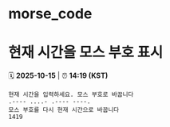 # morse_code
# 현재 시간을 모스 부호 표시
<!-- MORSE_TIME_START -->
🗓️ **2025-10-15** | ⏰ **14:19 (KST)**

```
현재 시간을 입력하세요. 모스 부호로 바꿉니다
.---- ....- .---- ----.
모스 부호를 다시 현재 시간으로 바꿉니다
1419
```
<!-- MORSE_TIME_END -->
